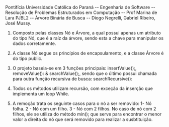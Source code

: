 Pontifícia Universidade Católica do Paraná -- Engenharia de Software --
Resolução de Problemas Estruturados em Computação -- Prof Marina de Lara
PJBL2 -- Árvore Binária de Busca --
Diogo Negrelli, Gabriel Ribeiro, José Mussy.


1. Composto pelas classes Nó e Árvore, a qual possui apenas um atributo do tipo Nó, que é a raíz da árvore,
  sendo esta a chave para manipular os dados corretamente.

2. A classe Nó segue os princípios de encapsulamento, e a classe Árvore é do tipo public.
   
3. O projeto baseia-se em 3 funções principais: insertValue();, removeValue(): & searchValue();, sendo que o último
possui chamada para outra função recursiva de busca: searchRecursive():

4. Todos os métodos utilizam recursão, com exceção da inserção que implementa um loop While.

5. A remoção trata os seguinte casos para o nó a ser removido:
       1- Nó folha.
       2 - Nó com um filho.
       3 - Nó com 2 filhos.
       No caso de nó com 2 filhos, ele se utiliza do método min(); que serve para encontrar
       o menor valor a direita do nó que será removido para realizar a susbtituição. 



